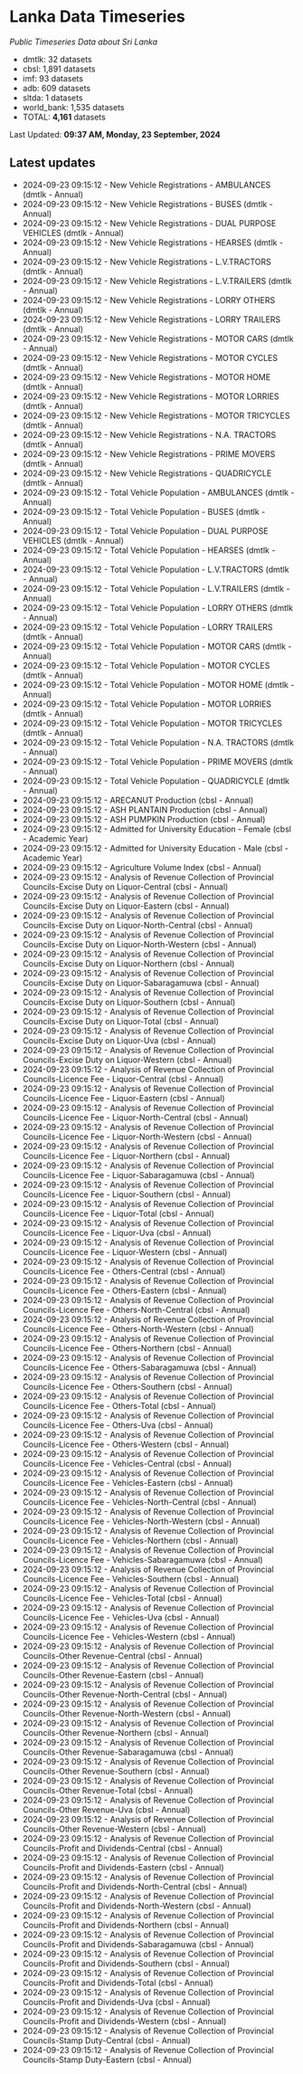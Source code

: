 # Lanka Data Timeseries
*Public Timeseries Data about Sri Lanka*

* dmtlk: 32 datasets
* cbsl: 1,891 datasets
* imf: 93 datasets
* adb: 609 datasets
* sltda: 1 datasets
* world_bank: 1,535 datasets
* TOTAL: **4,161** datasets

Last Updated: **09:37 AM, Monday, 23 September, 2024**

## Latest updates

* 2024-09-23 09:15:12 - New Vehicle Registrations - AMBULANCES (dmtlk - Annual)
* 2024-09-23 09:15:12 - New Vehicle Registrations - BUSES (dmtlk - Annual)
* 2024-09-23 09:15:12 - New Vehicle Registrations - DUAL PURPOSE VEHICLES (dmtlk - Annual)
* 2024-09-23 09:15:12 - New Vehicle Registrations - HEARSES (dmtlk - Annual)
* 2024-09-23 09:15:12 - New Vehicle Registrations - L.V.TRACTORS (dmtlk - Annual)
* 2024-09-23 09:15:12 - New Vehicle Registrations - L.V.TRAILERS (dmtlk - Annual)
* 2024-09-23 09:15:12 - New Vehicle Registrations - LORRY OTHERS (dmtlk - Annual)
* 2024-09-23 09:15:12 - New Vehicle Registrations - LORRY TRAILERS (dmtlk - Annual)
* 2024-09-23 09:15:12 - New Vehicle Registrations - MOTOR CARS (dmtlk - Annual)
* 2024-09-23 09:15:12 - New Vehicle Registrations - MOTOR CYCLES (dmtlk - Annual)
* 2024-09-23 09:15:12 - New Vehicle Registrations - MOTOR HOME (dmtlk - Annual)
* 2024-09-23 09:15:12 - New Vehicle Registrations - MOTOR LORRIES (dmtlk - Annual)
* 2024-09-23 09:15:12 - New Vehicle Registrations - MOTOR TRICYCLES (dmtlk - Annual)
* 2024-09-23 09:15:12 - New Vehicle Registrations - N.A. TRACTORS (dmtlk - Annual)
* 2024-09-23 09:15:12 - New Vehicle Registrations - PRIME MOVERS (dmtlk - Annual)
* 2024-09-23 09:15:12 - New Vehicle Registrations - QUADRICYCLE (dmtlk - Annual)
* 2024-09-23 09:15:12 - Total Vehicle Population - AMBULANCES (dmtlk - Annual)
* 2024-09-23 09:15:12 - Total Vehicle Population - BUSES (dmtlk - Annual)
* 2024-09-23 09:15:12 - Total Vehicle Population - DUAL PURPOSE VEHICLES (dmtlk - Annual)
* 2024-09-23 09:15:12 - Total Vehicle Population - HEARSES (dmtlk - Annual)
* 2024-09-23 09:15:12 - Total Vehicle Population - L.V.TRACTORS (dmtlk - Annual)
* 2024-09-23 09:15:12 - Total Vehicle Population - L.V.TRAILERS (dmtlk - Annual)
* 2024-09-23 09:15:12 - Total Vehicle Population - LORRY OTHERS (dmtlk - Annual)
* 2024-09-23 09:15:12 - Total Vehicle Population - LORRY TRAILERS (dmtlk - Annual)
* 2024-09-23 09:15:12 - Total Vehicle Population - MOTOR CARS (dmtlk - Annual)
* 2024-09-23 09:15:12 - Total Vehicle Population - MOTOR CYCLES (dmtlk - Annual)
* 2024-09-23 09:15:12 - Total Vehicle Population - MOTOR HOME (dmtlk - Annual)
* 2024-09-23 09:15:12 - Total Vehicle Population - MOTOR LORRIES (dmtlk - Annual)
* 2024-09-23 09:15:12 - Total Vehicle Population - MOTOR TRICYCLES (dmtlk - Annual)
* 2024-09-23 09:15:12 - Total Vehicle Population - N.A. TRACTORS (dmtlk - Annual)
* 2024-09-23 09:15:12 - Total Vehicle Population - PRIME MOVERS (dmtlk - Annual)
* 2024-09-23 09:15:12 - Total Vehicle Population - QUADRICYCLE (dmtlk - Annual)
* 2024-09-23 09:15:12 - ARECANUT Production (cbsl - Annual)
* 2024-09-23 09:15:12 - ASH PLANTAIN Production (cbsl - Annual)
* 2024-09-23 09:15:12 - ASH PUMPKIN Production (cbsl - Annual)
* 2024-09-23 09:15:12 - Admitted for University Education - Female (cbsl - Academic Year)
* 2024-09-23 09:15:12 - Admitted for University Education - Male (cbsl - Academic Year)
* 2024-09-23 09:15:12 - Agriculture Volume Index (cbsl - Annual)
* 2024-09-23 09:15:12 - Analysis of Revenue Collection of Provincial Councils-Excise Duty on Liquor-Central (cbsl - Annual)
* 2024-09-23 09:15:12 - Analysis of Revenue Collection of Provincial Councils-Excise Duty on Liquor-Eastern (cbsl - Annual)
* 2024-09-23 09:15:12 - Analysis of Revenue Collection of Provincial Councils-Excise Duty on Liquor-North-Central (cbsl - Annual)
* 2024-09-23 09:15:12 - Analysis of Revenue Collection of Provincial Councils-Excise Duty on Liquor-North-Western (cbsl - Annual)
* 2024-09-23 09:15:12 - Analysis of Revenue Collection of Provincial Councils-Excise Duty on Liquor-Northern (cbsl - Annual)
* 2024-09-23 09:15:12 - Analysis of Revenue Collection of Provincial Councils-Excise Duty on Liquor-Sabaragamuwa (cbsl - Annual)
* 2024-09-23 09:15:12 - Analysis of Revenue Collection of Provincial Councils-Excise Duty on Liquor-Southern (cbsl - Annual)
* 2024-09-23 09:15:12 - Analysis of Revenue Collection of Provincial Councils-Excise Duty on Liquor-Total (cbsl - Annual)
* 2024-09-23 09:15:12 - Analysis of Revenue Collection of Provincial Councils-Excise Duty on Liquor-Uva (cbsl - Annual)
* 2024-09-23 09:15:12 - Analysis of Revenue Collection of Provincial Councils-Excise Duty on Liquor-Western (cbsl - Annual)
* 2024-09-23 09:15:12 - Analysis of Revenue Collection of Provincial Councils-Licence Fee - Liquor-Central (cbsl - Annual)
* 2024-09-23 09:15:12 - Analysis of Revenue Collection of Provincial Councils-Licence Fee - Liquor-Eastern (cbsl - Annual)
* 2024-09-23 09:15:12 - Analysis of Revenue Collection of Provincial Councils-Licence Fee - Liquor-North-Central (cbsl - Annual)
* 2024-09-23 09:15:12 - Analysis of Revenue Collection of Provincial Councils-Licence Fee - Liquor-North-Western (cbsl - Annual)
* 2024-09-23 09:15:12 - Analysis of Revenue Collection of Provincial Councils-Licence Fee - Liquor-Northern (cbsl - Annual)
* 2024-09-23 09:15:12 - Analysis of Revenue Collection of Provincial Councils-Licence Fee - Liquor-Sabaragamuwa (cbsl - Annual)
* 2024-09-23 09:15:12 - Analysis of Revenue Collection of Provincial Councils-Licence Fee - Liquor-Southern (cbsl - Annual)
* 2024-09-23 09:15:12 - Analysis of Revenue Collection of Provincial Councils-Licence Fee - Liquor-Total (cbsl - Annual)
* 2024-09-23 09:15:12 - Analysis of Revenue Collection of Provincial Councils-Licence Fee - Liquor-Uva (cbsl - Annual)
* 2024-09-23 09:15:12 - Analysis of Revenue Collection of Provincial Councils-Licence Fee - Liquor-Western (cbsl - Annual)
* 2024-09-23 09:15:12 - Analysis of Revenue Collection of Provincial Councils-Licence Fee - Others-Central (cbsl - Annual)
* 2024-09-23 09:15:12 - Analysis of Revenue Collection of Provincial Councils-Licence Fee - Others-Eastern (cbsl - Annual)
* 2024-09-23 09:15:12 - Analysis of Revenue Collection of Provincial Councils-Licence Fee - Others-North-Central (cbsl - Annual)
* 2024-09-23 09:15:12 - Analysis of Revenue Collection of Provincial Councils-Licence Fee - Others-North-Western (cbsl - Annual)
* 2024-09-23 09:15:12 - Analysis of Revenue Collection of Provincial Councils-Licence Fee - Others-Northern (cbsl - Annual)
* 2024-09-23 09:15:12 - Analysis of Revenue Collection of Provincial Councils-Licence Fee - Others-Sabaragamuwa (cbsl - Annual)
* 2024-09-23 09:15:12 - Analysis of Revenue Collection of Provincial Councils-Licence Fee - Others-Southern (cbsl - Annual)
* 2024-09-23 09:15:12 - Analysis of Revenue Collection of Provincial Councils-Licence Fee - Others-Total (cbsl - Annual)
* 2024-09-23 09:15:12 - Analysis of Revenue Collection of Provincial Councils-Licence Fee - Others-Uva (cbsl - Annual)
* 2024-09-23 09:15:12 - Analysis of Revenue Collection of Provincial Councils-Licence Fee - Others-Western (cbsl - Annual)
* 2024-09-23 09:15:12 - Analysis of Revenue Collection of Provincial Councils-Licence Fee - Vehicles-Central (cbsl - Annual)
* 2024-09-23 09:15:12 - Analysis of Revenue Collection of Provincial Councils-Licence Fee - Vehicles-Eastern (cbsl - Annual)
* 2024-09-23 09:15:12 - Analysis of Revenue Collection of Provincial Councils-Licence Fee - Vehicles-North-Central (cbsl - Annual)
* 2024-09-23 09:15:12 - Analysis of Revenue Collection of Provincial Councils-Licence Fee - Vehicles-North-Western (cbsl - Annual)
* 2024-09-23 09:15:12 - Analysis of Revenue Collection of Provincial Councils-Licence Fee - Vehicles-Northern (cbsl - Annual)
* 2024-09-23 09:15:12 - Analysis of Revenue Collection of Provincial Councils-Licence Fee - Vehicles-Sabaragamuwa (cbsl - Annual)
* 2024-09-23 09:15:12 - Analysis of Revenue Collection of Provincial Councils-Licence Fee - Vehicles-Southern (cbsl - Annual)
* 2024-09-23 09:15:12 - Analysis of Revenue Collection of Provincial Councils-Licence Fee - Vehicles-Total (cbsl - Annual)
* 2024-09-23 09:15:12 - Analysis of Revenue Collection of Provincial Councils-Licence Fee - Vehicles-Uva (cbsl - Annual)
* 2024-09-23 09:15:12 - Analysis of Revenue Collection of Provincial Councils-Licence Fee - Vehicles-Western (cbsl - Annual)
* 2024-09-23 09:15:12 - Analysis of Revenue Collection of Provincial Councils-Other Revenue-Central (cbsl - Annual)
* 2024-09-23 09:15:12 - Analysis of Revenue Collection of Provincial Councils-Other Revenue-Eastern (cbsl - Annual)
* 2024-09-23 09:15:12 - Analysis of Revenue Collection of Provincial Councils-Other Revenue-North-Central (cbsl - Annual)
* 2024-09-23 09:15:12 - Analysis of Revenue Collection of Provincial Councils-Other Revenue-North-Western (cbsl - Annual)
* 2024-09-23 09:15:12 - Analysis of Revenue Collection of Provincial Councils-Other Revenue-Northern (cbsl - Annual)
* 2024-09-23 09:15:12 - Analysis of Revenue Collection of Provincial Councils-Other Revenue-Sabaragamuwa (cbsl - Annual)
* 2024-09-23 09:15:12 - Analysis of Revenue Collection of Provincial Councils-Other Revenue-Southern (cbsl - Annual)
* 2024-09-23 09:15:12 - Analysis of Revenue Collection of Provincial Councils-Other Revenue-Total (cbsl - Annual)
* 2024-09-23 09:15:12 - Analysis of Revenue Collection of Provincial Councils-Other Revenue-Uva (cbsl - Annual)
* 2024-09-23 09:15:12 - Analysis of Revenue Collection of Provincial Councils-Other Revenue-Western (cbsl - Annual)
* 2024-09-23 09:15:12 - Analysis of Revenue Collection of Provincial Councils-Profit and Dividends-Central (cbsl - Annual)
* 2024-09-23 09:15:12 - Analysis of Revenue Collection of Provincial Councils-Profit and Dividends-Eastern (cbsl - Annual)
* 2024-09-23 09:15:12 - Analysis of Revenue Collection of Provincial Councils-Profit and Dividends-North-Central (cbsl - Annual)
* 2024-09-23 09:15:12 - Analysis of Revenue Collection of Provincial Councils-Profit and Dividends-North-Western (cbsl - Annual)
* 2024-09-23 09:15:12 - Analysis of Revenue Collection of Provincial Councils-Profit and Dividends-Northern (cbsl - Annual)
* 2024-09-23 09:15:12 - Analysis of Revenue Collection of Provincial Councils-Profit and Dividends-Sabaragamuwa (cbsl - Annual)
* 2024-09-23 09:15:12 - Analysis of Revenue Collection of Provincial Councils-Profit and Dividends-Southern (cbsl - Annual)
* 2024-09-23 09:15:12 - Analysis of Revenue Collection of Provincial Councils-Profit and Dividends-Total (cbsl - Annual)
* 2024-09-23 09:15:12 - Analysis of Revenue Collection of Provincial Councils-Profit and Dividends-Uva (cbsl - Annual)
* 2024-09-23 09:15:12 - Analysis of Revenue Collection of Provincial Councils-Profit and Dividends-Western (cbsl - Annual)
* 2024-09-23 09:15:12 - Analysis of Revenue Collection of Provincial Councils-Stamp Duty-Central (cbsl - Annual)
* 2024-09-23 09:15:12 - Analysis of Revenue Collection of Provincial Councils-Stamp Duty-Eastern (cbsl - Annual)